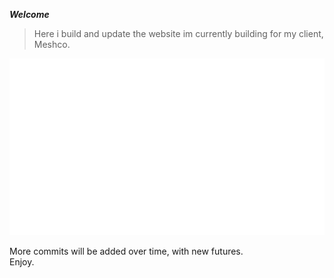 ***Welcome*** <br>

>Here i build and update the website im currently building for my client, Meshco.
 <img src="images/meshco.svg" width="550px">

More commits will be added over time, with new futures.  
Enjoy.
